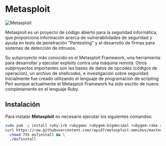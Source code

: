 # Metasploit
![Metasploit](https://dcq42kgjc5wgh.cloudfront.net/cdn/13/images/curso-online-metasploit-framework_l_primaria_1.jpg)

Metasploit es un proyecto de código abierto para la seguridad informática, que proporciona información acerca de vulnerabilidades de seguridad y ayuda en tests de penetración "Pentesting" y el desarrollo de firmas para sistemas de detección de intrusos.

Su subproyecto más conocido es el Metasploit Framework, una herramienta para desarrollar y ejecutar exploits contra una máquina remota. Otros subproyectos importantes son las bases de datos de opcodes (códigos de operación), un archivo de shellcodes, e investigación sobre seguridad. Inicialmente fue creado utilizando el lenguaje de programación de scripting Perl aunque actualmente el Metasploit Framework ha sido escrito de nuevo completamente en el lenguaje Ruby.

## Instalación
Para instalar **Metasploit** es necesario ejecutar los siguientes comandos:

```bash
sudo yum -y install ruby-irb rubygems rubygem-bigdecimal rubygem-rake rubygem-i18n ruby-devel libpcap-devel postgresql-server postgresql-devel
curl https://raw.githubusercontent.com/rapid7/metasploit-omnibus/master/config/templates/metasploit-framework-wrappers/msfupdate.erb > msfinstall && \
  chmod 755 msfinstall && \
  ./msfinstall
```


